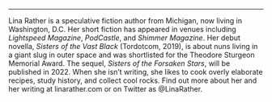 ---
Lina Rather is a speculative fiction author from Michigan, now living in Washington, D.C. Her short fiction has appeared in venues including _Lightspeed Magazine_, _PodCastle_, and _Shimmer Magazine_. Her debut novella, _Sisters of the Vast Black_ (Tordotcom, 2019), is about nuns living in a giant slug in outer space and was shortlisted for the Theodore Sturgeon Memorial Award. The sequel, _Sisters of the Forsaken Stars_, will be published in 2022. When she isn’t writing, she likes to cook overly elaborate recipes, study history, and collect cool rocks. Find out more about her and her writing at linarather.com or on Twitter as @LinaRather.
